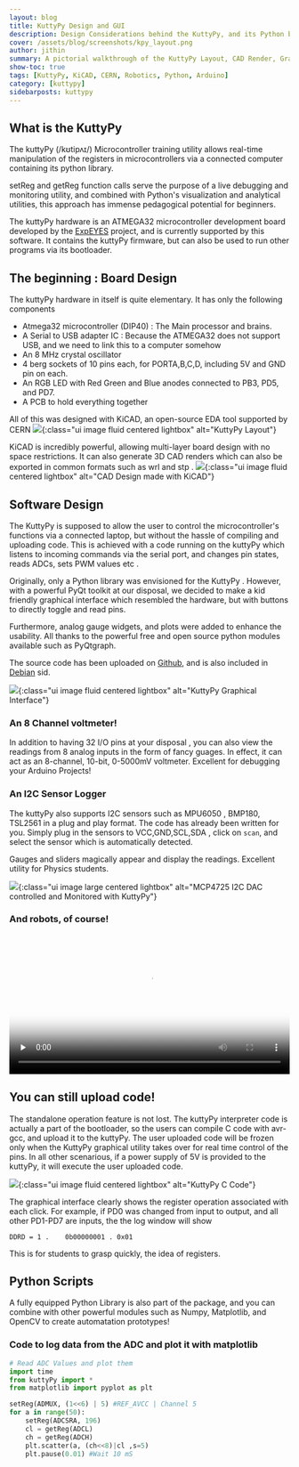 ```yaml
---
layout: blog
title: KuttyPy Design and GUI
description: Design Considerations behind the KuttyPy, and its Python based UI 
cover: /assets/blog/screenshots/kpy_layout.png
author: jithin
summary: A pictorial walkthrough of the KuttyPy Layout, CAD Render, Graphical Application design, and Coding Interface
show-toc: true
tags: [KuttyPy, KiCAD, CERN, Robotics, Python, Arduino]
category: [kuttypy]
sidebarposts: kuttypy
---
```



## What is the KuttyPy

The kuttyPy (/kʊtipʌɪ/) Microcontroller training utility allows real-time manipulation of the registers in microcontrollers via a connected computer containing its python library. 

setReg and getReg function calls serve the purpose of a live debugging and monitoring utility, and combined with Python's visualization and analytical utilities, this approach has immense pedagogical potential for beginners.

The kuttyPy hardware is an ATMEGA32 microcontroller development board developed by the [ExpEYES](http://expeyes.in) project, and is currently supported by this software. It contains the kuttyPy firmware, but can also be used to run other programs via its bootloader.

## The beginning : Board Design

The kuttyPy hardware in itself is quite elementary. It has only the following components
+ Atmega32 microcontroller (DIP40) : The Main processor and brains.
+ A Serial to USB adapter IC : Because the ATMEGA32 does not support USB, and we need to link this to a computer somehow
+ An 8 MHz crystal oscillator
+ 4 berg sockets of 10 pins each, for PORTA,B,C,D, including 5V and GND pin on each.
+ An RGB LED with Red Green and Blue anodes connected to PB3, PD5, and PD7.
+ A PCB to hold everything together 

All of this was designed with KiCAD, an open-source EDA tool supported by CERN
![](/assets/blog/screenshots/kpy_layout.png){:class="ui image fluid centered lightbox" alt="KuttyPy Layout"}

KiCAD is incredibly powerful, allowing multi-layer board design with no space restrictions. It can also generate 3D CAD renders which can also be exported in common formats such as wrl and stp .
![](/assets/blog/screenshots/kpy_cad.png){:class="ui image fluid centered lightbox" alt="CAD Design made with KiCAD"}


<div class="ui clearing divider"></div>

## Software Design

The KuttyPy is supposed to allow the user to control the microcontroller's functions via a connected laptop, but without the hassle of compiling and uploading
code. This is achieved with a code running on the kuttyPy which listens to incoming commands via the serial port, and changes pin states, reads ADCs, sets PWM
values etc .

Originally, only a Python library was envisioned for the KuttyPy . However, with a powerful PyQt toolkit at our disposal, we decided to make
a kid friendly graphical interface which resembled the hardware, but with buttons to directly toggle and read pins.

Furthermore, analog gauge widgets, and plots were added to enhance the usability. All thanks to the powerful free and open source python modules
available such as PyQtgraph.

The source code has been uploaded on 
<a class="ui inverted red tiny button" href="https://github.com/csparkresearch/KuttyPy-GUI" target="_blank"><i class="github icon"></i>Github</a>, 
and is also included in 
<a class="ui inverted blue tiny button" href="https://packages.debian.org/sid/kuttypy-gui" target="_blank"><i class="linux outline icon"></i>Debian</a> sid. 

![](/assets/blog/screenshots/kpy_gui.png){:class="ui image fluid centered lightbox" alt="KuttyPy Graphical Interface"}

### An 8 Channel voltmeter!

In addition to having 32 I/O pins at your disposal , you can also view the readings from 8 analog inputs in the form of fancy guages. In effect,
it can act as an 8-channel, 10-bit, 0-5000mV voltmeter. Excellent for debugging your Arduino Projects!

### An I2C Sensor Logger

The kuttyPy also supports I2C sensors such as MPU6050 , BMP180, TSL2561 in a plug and play format. The code has already been written for you.
Simply plug in the sensors to VCC,GND,SCL,SDA , click on `scan`, and select the sensor which is automatically detected.

Gauges and sliders magically appear and display the readings. Excellent utility for Physics students.

![](/assets/images/kuttypy/mcp4725dac.gif){:class="ui image large centered lightbox" alt="MCP4725 I2C DAC controlled and Monitored with KuttyPy"}

### And robots, of course!

<div class="ui center aligned container" style="max-width: 600px !important;">

<video preload='none' poster='/assets/images/kuttypy/robot.jpeg' width="100%" controls loop playsinline autoplay>
	<source src='/assets/images/kuttypy/robot.mp4' type="video/mp4">
	<p>Your Browser does not support HTML5 videos. Please try viewing on a different one</p>
</video>
</div>

## You can still upload code!

The standalone operation feature is not lost. The kuttyPy interpreter code is actually a part of the bootloader, so
the users can compile C code with avr-gcc, and upload it to the kuttyPy. The user uploaded code will be frozen only when
the KuttyPy graphical utility takes over for real time control of the pins. In all other scenarious, if a power supply
of 5V is provided to the kuttyPy, it will execute the user uploaded code.

![](/assets/blog/screenshots/kpy_code.png){:class="ui image fluid centered lightbox" alt="KuttyPy C Code"}

The graphical interface clearly shows the register operation associated with each click. For example, if PD0 was changed from
input to output, and all other PD1-PD7 are inputs, the the log window will show

```
DDRD = 1 .    0b00000001 . 0x01
```
This is for students to grasp quickly, the idea of registers.

## Python Scripts

A fully equipped Python Library is also part of the package, and you can combine with other powerful modules such as Numpy, Matplotlib, and OpenCV to create
automatation prototypes!

### Code to log data from the ADC and plot it with matplotlib
```python
# Read ADC Values and plot them
import time
from kuttyPy import *
from matplotlib import pyplot as plt

setReg(ADMUX, (1<<6) | 5) #REF_AVCC | Channel 5
for a in range(50): 
    setReg(ADCSRA, 196)
    cl = getReg(ADCL)
    ch = getReg(ADCH)
    plt.scatter(a, (ch<<8)|cl ,s=5)
    plt.pause(0.01) #Wait 10 mS
```
